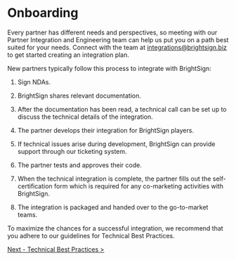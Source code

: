 # Onboarding

Every partner has different needs and perspectives, so meeting with our Partner Integration and Engineering team can help us put you on a path best suited for your needs. Connect with the team at [integrations@brightsign.biz](mailto:integrations@brightsign.biz) to get started creating an integration plan.

New partners typically follow this process to integrate with BrightSign:

1.  Sign NDAs.
    
2.  BrightSign shares relevant documentation.
    
3.  After the documentation has been read, a technical call can be set up to discuss the technical details of the integration.
    
4.  The partner develops their integration for BrightSign players.
    
5.  If technical issues arise during development, BrightSign can provide support through our ticketing system.
    
6.  The partner tests and approves their code.
    
7.  When the technical integration is complete, the partner fills out the self-certification form which is required for any co-marketing activities with BrightSign.
    
8.  The integration is packaged and handed over to the go-to-market teams.
    

To maximize the chances for a successful integration, we recommend that you adhere to our guidelines for Technical Best Practices.

[Next - Technical Best Practices >](../../brightsign-partner-packet/technical-best-practices.md)